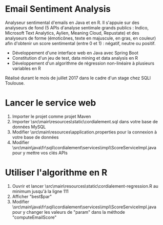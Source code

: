# Email Sentiment Analysis

Analyseur sentimental d'emails en Java et en R. Il s'appuie sur des analyseurs de fond (5 APIs d'analyse sentimale grands publics : Indico, Microsoft Text Analytics, Aylien, Meaning Cloud, Repustate) et des analyseurs de forme (émoticônes, texte en majuscule, en gras, en couleur) afin d'obtenir un score sentimental (entre 0 et 1) : négatif, neutre ou positif.
- Développement d'une interface web en Java avec Spring Boot
- Constitution d'un jeu de test, data mining et data analysis en R
- Développement d'un algorithme de régression non-linéaire à plusieurs variables en R

Réalisé durant le mois de juillet 2017 dans le cadre d'un stage chez SQLI Toulouse.

# Lancer le service web

1. Importer le projet comme projet Maven
2. Importer \src\main\resources\static\cordialement.sql dans votre base de données MySQL
3. Modifier \src\main\resources\application.properties pour la connexion à votre base de données
4. Modifier \src\main\java\fr\sqli\cordialement\services\impl\ScoreServiceImpl.java pour y mettre vos clés APIs

# Utiliser l'algorithme en R

1. Ouvrir et lancer \src\main\resources\static\cordialement-regression.R au minimum jusqu'à la ligne 111
2. Afficher "best$par"
3. Modifier \src\main\java\fr\sqli\cordialement\services\impl\ScoreServiceImpl.java pour y changer les valeurs de "param" dans la méthode "computeEmailScore"
